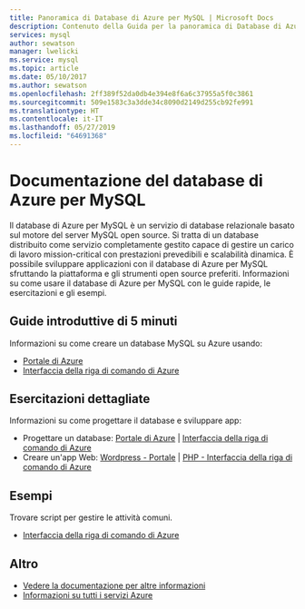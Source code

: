 ```yaml
---
title: Panoramica di Database di Azure per MySQL | Microsoft Docs
description: Contenuto della Guida per la panoramica di Database di Azure per MySQL nel portale di Azure
services: mysql
author: sewatson
manager: lwelicki
ms.service: mysql
ms.topic: article
ms.date: 05/10/2017
ms.author: sewatson
ms.openlocfilehash: 2ff389f52da0db4e394e8f6a6c37955a5f0c3861
ms.sourcegitcommit: 509e1583c3a3dde34c8090d2149d255cb92fe991
ms.translationtype: HT
ms.contentlocale: it-IT
ms.lasthandoff: 05/27/2019
ms.locfileid: "64691368"
---
```

# <a name="azure-database-for-mysql-documentation"></a>Documentazione del database di Azure per MySQL

Il database di Azure per MySQL è un servizio di database relazionale basato sul motore del server MySQL open source.  Si tratta di un database distribuito come servizio completamente gestito capace di gestire un carico di lavoro mission-critical con prestazioni prevedibili e scalabilità dinamica. È possibile sviluppare applicazioni con il database di Azure per MySQL sfruttando la piattaforma e gli strumenti open source preferiti. Informazioni su come usare il database di Azure per MySQL con le guide rapide, le esercitazioni e gli esempi.

## <a name="5-minute-quickstarts"></a>Guide introduttive di 5 minuti

Informazioni su come creare un database MySQL su Azure usando:

- [Portale di Azure](/azure/mysql/quickstart-create-mysql-server-database-using-azure-portal)
- [Interfaccia della riga di comando di Azure](/azure/mysql/quickstart-create-mysql-server-database-using-azure-cli)

## <a name="step-by-step-tutorials"></a>Esercitazioni dettagliate

Informazioni su come progettare il database e sviluppare app:

- Progettare un database: [Portale di Azure](/azure/mysql/tutorial-design-database-using-portal) |  [Interfaccia della riga di comando di Azure](/azure/mysql/tutorial-design-database-using-cli)
- Creare un'app Web: [Wordpress - Portale](https://portal.azure.com/#create/WordPress.WordPress) |  [PHP - Interfaccia della riga di comando di Azure](/azure/app-service/app-service-web-tutorial-php-mysql?toc=%2fazure%2fmysql%2ftoc.json)

## <a name="samples"></a>Esempi 

Trovare script per gestire le attività comuni.

- [Interfaccia della riga di comando di Azure](/azure/mysql/reference-azure-cli)

## <a name="more"></a>Altro

- [Vedere la documentazione per altre informazioni](/azure/mysql/index)
- [Informazioni su tutti i servizi Azure](https://aka.ms/j3wr7y)
